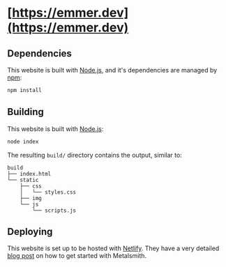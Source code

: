 # [https://emmer.dev](https://emmer.dev)

## Dependencies

This website is built with [Node.js](https://nodejs.org), and it's dependencies are managed by [npm](https://www.npmjs.com/):

```bash
npm install
```

## Building

This website is built with [Node.js](https://nodejs.org):

```bash
node index
```

The resulting `build/` directory contains the output, similar to:

```
build
├── index.html
└── static
    ├── css
    │   └── styles.css
    ├── img
    └── js
        └── scripts.js
```

## Deploying

This website is set up to be hosted with [Netlify](https://www.netlify.com/). They have a very detailed [blog post](https://www.netlify.com/blog/2015/12/08/a-step-by-step-guide-metalsmith-on-netlify/) on how to get started with Metalsmith.
